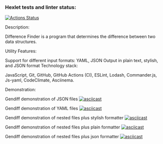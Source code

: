 ### Hexlet tests and linter status:
[![Actions Status](https://github.com/Scarecrow2510/frontend-project-46/workflows/hexlet-check/badge.svg)](https://github.com/Scarecrow2510/frontend-project-46/actions)

Description:

Difference Finder is a program that determines the difference between two data structures.

Utility Features:

Support for different input formats: YAML, JSON
Output in plain text, stylish, and JSON format
Technology stack:

JavaScript, Git, GitHub, GitHub Actions (CI), ESLint, Lodash, Commander.js, Js-yaml, CodeClimate, Asciinema.

Demonstration:

Gendiff demonstration of JSON files
[![asciicast](https://asciinema.org/a/N5gCR7LJOe8666qsnmYZ9JgZW.svg)](https://asciinema.org/a/N5gCR7LJOe8666qsnmYZ9JgZW)

Gendiff demonstration of YAML files
[![asciicast](https://asciinema.org/a/wQYvj9ZqDKONAVCV6EnGdHLXt.svg)](https://asciinema.org/a/wQYvj9ZqDKONAVCV6EnGdHLXt)

Gendiff demonstration of nested files plus stylish formatter
[![asciicast](https://asciinema.org/a/U7AtvWa1iN2i5R5WZnKNvFGSL.svg)](https://asciinema.org/a/U7AtvWa1iN2i5R5WZnKNvFGSL)

Gendiff demonstration of nested files plus plain formatter
[![asciicast](https://asciinema.org/a/5f7hPYqV2YOlo3FEvEngrORYK.svg)](https://asciinema.org/a/5f7hPYqV2YOlo3FEvEngrORYK)

Gendiff demonstration of nested files plus json formatter
[![asciicast](https://asciinema.org/a/CDP8xv0hF5CwZk4cJS2BgVjjy.svg)](https://asciinema.org/a/CDP8xv0hF5CwZk4cJS2BgVjjy)

